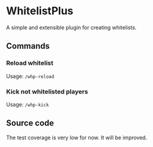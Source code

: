 # WhitelistPlus

A simple and extensible plugin for creating whitelists.

## Commands
### Reload whitelist
Usage: `/whp-reload`

### Kick not whitelisted players
Usage: `/whp-kick`

## Source code
The test coverage is very low for now. It will be improved.